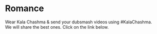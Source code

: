 # Romance
Wear Kala Chashma &amp; send your dubsmash videos using #KalaChashma. We will share the best ones. Click on the link below.
